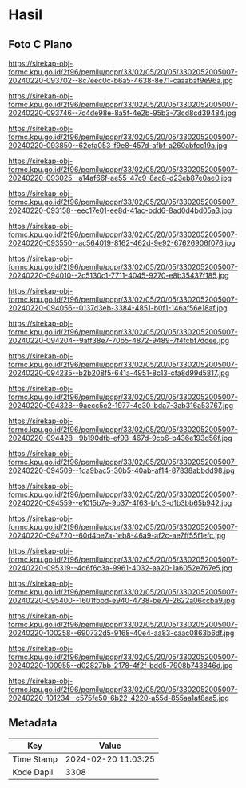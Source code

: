 # Hasil

## Foto C Plano

https://sirekap-obj-formc.kpu.go.id/2f96/pemilu/pdpr/33/02/05/20/05/3302052005007-20240220-093702--8c7eec0c-b6a5-4638-8e71-caaabaf9e96a.jpg

https://sirekap-obj-formc.kpu.go.id/2f96/pemilu/pdpr/33/02/05/20/05/3302052005007-20240220-093746--7c4de98e-8a5f-4e2b-95b3-73cd8cd39484.jpg

https://sirekap-obj-formc.kpu.go.id/2f96/pemilu/pdpr/33/02/05/20/05/3302052005007-20240220-093850--62efa053-f9e8-457d-afbf-a260abfcc19a.jpg

https://sirekap-obj-formc.kpu.go.id/2f96/pemilu/pdpr/33/02/05/20/05/3302052005007-20240220-093025--a14af66f-ae55-47c9-8ac8-d23eb87e0ae0.jpg

https://sirekap-obj-formc.kpu.go.id/2f96/pemilu/pdpr/33/02/05/20/05/3302052005007-20240220-093158--eec17e01-ee8d-41ac-bdd6-8ad0d4bd05a3.jpg

https://sirekap-obj-formc.kpu.go.id/2f96/pemilu/pdpr/33/02/05/20/05/3302052005007-20240220-093550--ac564019-8162-462d-9e92-67626906f076.jpg

https://sirekap-obj-formc.kpu.go.id/2f96/pemilu/pdpr/33/02/05/20/05/3302052005007-20240220-094010--2c5130c1-7711-4045-9270-e8b35437f185.jpg

https://sirekap-obj-formc.kpu.go.id/2f96/pemilu/pdpr/33/02/05/20/05/3302052005007-20240220-094056--0137d3eb-3384-4851-b0f1-146af56e18af.jpg

https://sirekap-obj-formc.kpu.go.id/2f96/pemilu/pdpr/33/02/05/20/05/3302052005007-20240220-094204--9aff38e7-70b5-4872-9489-7f4fcbf7ddee.jpg

https://sirekap-obj-formc.kpu.go.id/2f96/pemilu/pdpr/33/02/05/20/05/3302052005007-20240220-094235--b2b208f5-641a-4951-8c13-cfa8d99d5817.jpg

https://sirekap-obj-formc.kpu.go.id/2f96/pemilu/pdpr/33/02/05/20/05/3302052005007-20240220-094328--9aecc5e2-1977-4e30-bda7-3ab316a53767.jpg

https://sirekap-obj-formc.kpu.go.id/2f96/pemilu/pdpr/33/02/05/20/05/3302052005007-20240220-094428--9b190dfb-ef93-467d-9cb6-b436e193d56f.jpg

https://sirekap-obj-formc.kpu.go.id/2f96/pemilu/pdpr/33/02/05/20/05/3302052005007-20240220-094509--1da9bac5-30b5-40ab-af14-87838abbdd98.jpg

https://sirekap-obj-formc.kpu.go.id/2f96/pemilu/pdpr/33/02/05/20/05/3302052005007-20240220-094559--e1015b7e-9b37-4f63-b1c3-d1b3bb65b942.jpg

https://sirekap-obj-formc.kpu.go.id/2f96/pemilu/pdpr/33/02/05/20/05/3302052005007-20240220-094720--60d4be7a-1eb8-46a9-af2c-ae7ff55f1efc.jpg

https://sirekap-obj-formc.kpu.go.id/2f96/pemilu/pdpr/33/02/05/20/05/3302052005007-20240220-095319--4d6f6c3a-9961-4032-aa20-1a6052e767e5.jpg

https://sirekap-obj-formc.kpu.go.id/2f96/pemilu/pdpr/33/02/05/20/05/3302052005007-20240220-095400--1601fbbd-e940-4738-be79-2622a06ccba9.jpg

https://sirekap-obj-formc.kpu.go.id/2f96/pemilu/pdpr/33/02/05/20/05/3302052005007-20240220-100258--690732d5-9168-40e4-aa83-caac0863b6df.jpg

https://sirekap-obj-formc.kpu.go.id/2f96/pemilu/pdpr/33/02/05/20/05/3302052005007-20240220-100955--d02827bb-2178-4f2f-bdd5-7908b743846d.jpg

https://sirekap-obj-formc.kpu.go.id/2f96/pemilu/pdpr/33/02/05/20/05/3302052005007-20240220-101234--c575fe50-6b22-4220-a55d-855aa1af8aa5.jpg


## Metadata

| Key        | Value               |
| ---------- | ------------------- |
| Time Stamp | 2024-02-20 11:03:25 |
| Kode Dapil | 3308                |



